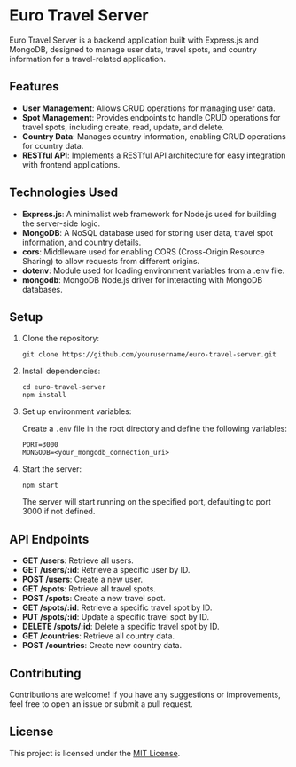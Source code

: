 
# Euro Travel Server

Euro Travel Server is a backend application built with Express.js and MongoDB, designed to manage user data, travel spots, and country information for a travel-related application.

## Features

- **User Management**: Allows CRUD operations for managing user data.
- **Spot Management**: Provides endpoints to handle CRUD operations for travel spots, including create, read, update, and delete.
- **Country Data**: Manages country information, enabling CRUD operations for country data.
- **RESTful API**: Implements a RESTful API architecture for easy integration with frontend applications.

## Technologies Used

- **Express.js**: A minimalist web framework for Node.js used for building the server-side logic.
- **MongoDB**: A NoSQL database used for storing user data, travel spot information, and country details.
- **cors**: Middleware used for enabling CORS (Cross-Origin Resource Sharing) to allow requests from different origins.
- **dotenv**: Module used for loading environment variables from a .env file.
- **mongodb**: MongoDB Node.js driver for interacting with MongoDB databases.

## Setup

1. Clone the repository:

   ```
   git clone https://github.com/yourusername/euro-travel-server.git
   ```

2. Install dependencies:

   ```
   cd euro-travel-server
   npm install
   ```

3. Set up environment variables:

   Create a `.env` file in the root directory and define the following variables:

   ```
   PORT=3000
   MONGODB=<your_mongodb_connection_uri>
   ```

4. Start the server:

   ```
   npm start
   ```

   The server will start running on the specified port, defaulting to port 3000 if not defined.

## API Endpoints

- **GET /users**: Retrieve all users.
- **GET /users/:id**: Retrieve a specific user by ID.
- **POST /users**: Create a new user.
- **GET /spots**: Retrieve all travel spots.
- **POST /spots**: Create a new travel spot.
- **GET /spots/:id**: Retrieve a specific travel spot by ID.
- **PUT /spots/:id**: Update a specific travel spot by ID.
- **DELETE /spots/:id**: Delete a specific travel spot by ID.
- **GET /countries**: Retrieve all country data.
- **POST /countries**: Create new country data.

## Contributing

Contributions are welcome! If you have any suggestions or improvements, feel free to open an issue or submit a pull request.

## License

This project is licensed under the [MIT License](LICENSE).

